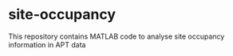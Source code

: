 # site-occupancy
This repository contains MATLAB code to analyse site occupancy information in APT data
